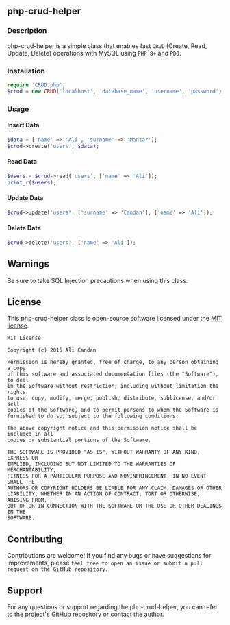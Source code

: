 ## php-crud-helper

### Description
php-crud-helper is a simple class that enables fast `CRUD` (Create, Read, Update, Delete) operations with MySQL using `PHP 8+` and `PDO`.

### Installation
```php
require 'CRUD.php';
$crud = new CRUD('localhost', 'database_name', 'username', 'password');
```

### Usage

#### Insert Data
```php
$data = ['name' => 'Ali', 'surname' => 'Mantar'];
$crud->create('users', $data);
```

#### Read Data
```php
$users = $crud->read('users', ['name' => 'Ali']);
print_r($users);
```

#### Update Data
```php
$crud->update('users', ['surname' => 'Candan'], ['name' => 'Ali']);
```

#### Delete Data
```php
$crud->delete('users', ['name' => 'Ali']);
```

## Warnings
Be sure to take SQL Injection precautions when using this class.

## License
This php-crud-helper class is open-source software licensed under the [MIT license](https://mit-license.org/).
```
MIT License

Copyright (c) 2015 Ali Candan

Permission is hereby granted, free of charge, to any person obtaining a copy
of this software and associated documentation files (the "Software"), to deal
in the Software without restriction, including without limitation the rights
to use, copy, modify, merge, publish, distribute, sublicense, and/or sell
copies of the Software, and to permit persons to whom the Software is
furnished to do so, subject to the following conditions:

The above copyright notice and this permission notice shall be included in all
copies or substantial portions of the Software.

THE SOFTWARE IS PROVIDED "AS IS", WITHOUT WARRANTY OF ANY KIND, EXPRESS OR
IMPLIED, INCLUDING BUT NOT LIMITED TO THE WARRANTIES OF MERCHANTABILITY,
FITNESS FOR A PARTICULAR PURPOSE AND NONINFRINGEMENT. IN NO EVENT SHALL THE
AUTHORS OR COPYRIGHT HOLDERS BE LIABLE FOR ANY CLAIM, DAMAGES OR OTHER
LIABILITY, WHETHER IN AN ACTION OF CONTRACT, TORT OR OTHERWISE, ARISING FROM,
OUT OF OR IN CONNECTION WITH THE SOFTWARE OR THE USE OR OTHER DEALINGS IN THE
SOFTWARE.
```

## Contributing
Contributions are welcome! If you find any bugs or have suggestions for improvements, please `feel free to open an issue or submit a pull request on the GitHub repository.`

## Support
For any questions or support regarding the php-crud-helper, you can refer to the project's GitHub repository or contact the author.



